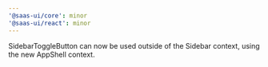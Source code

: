 ```yaml
---
'@saas-ui/core': minor
'@saas-ui/react': minor
---
```


SidebarToggleButton can now be used outside of the Sidebar context, using the new AppShell context.
